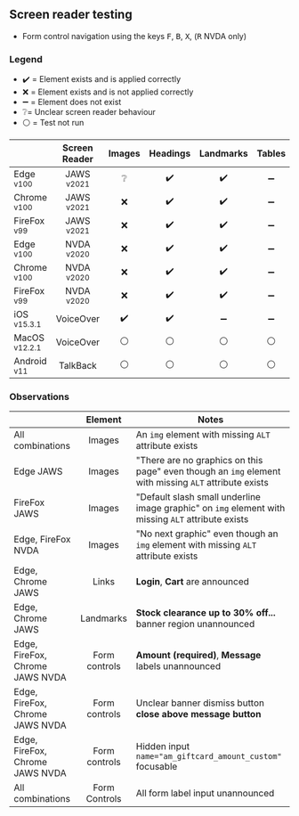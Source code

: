 ## Screen reader testing
- Form control navigation using the keys <kbd>F</kbd>, <kbd>B</kbd>, <kbd>X</kbd>, (<kbd>R</kbd> NVDA only)

### Legend
- :heavy_check_mark: = Element exists and is applied correctly
- :x: = Element exists and is not applied correctly
- :heavy_minus_sign: = Element does not exist
- :grey_question:= Unclear screen reader behaviour
- :white_circle: = Test not run

|   |Screen Reader   | Images | Headings  |Landmarks   |Tables   | Lists |Links |Form Controls |
|---|:-:|:-:|:-:|:-:|:-:|:-:|:-:|:-:|
| Edge <sup>v100</sup> 		| JAWS <sup>v2021</sup> 	| :grey_question:  | :heavy_check_mark:  | :heavy_check_mark:  | :heavy_minus_sign:  | :heavy_check_mark:   | :heavy_check_mark:  |:x: |
| Chrome <sup>v100</sup> 	| JAWS <sup>v2021</sup>  	| :x:  | :heavy_check_mark:  | :heavy_check_mark:  | :heavy_minus_sign:  | :heavy_check_mark:  | :heavy_check_mark: | :x:  |
| FireFox <sup>v99</sup> 	| JAWS <sup>v2021</sup>   	| :x: | :heavy_check_mark:  | :heavy_check_mark:  | :heavy_minus_sign:  | :heavy_check_mark:   | :heavy_check_mark:  | :x:  |
| Edge <sup>v100</sup> 		| NVDA <sup>v2020</sup> 	| :x:  | :heavy_check_mark:  | :heavy_check_mark:  | :heavy_minus_sign:  | :heavy_check_mark:  | :heavy_check_mark: | :x:  |
| Chrome <sup>v100</sup> 	| NVDA <sup>v2020</sup>  	| :x:  | :heavy_check_mark:  | :heavy_check_mark: | :heavy_minus_sign:  | :heavy_check_mark:  | :heavy_check_mark:  | :x:  |
| FireFox <sup>v99</sup> 	| NVDA <sup>v2020</sup>   	| :x:  | :heavy_check_mark:  | :heavy_check_mark: | :heavy_minus_sign:   | :heavy_check_mark:  | :heavy_check_mark:  |:x:  |
| iOS <sup>v15.3.1</sup> 	| VoiceOver 				| :heavy_check_mark:  | :heavy_check_mark:  | :heavy_minus_sign:  | :heavy_minus_sign:  | :heavy_minus_sign: | :heavy_check_mark:  | :x:  |
| MacOS <sup>v12.2.1</sup> 	| VoiceOver  				|:white_circle:  | :white_circle:   | :white_circle:   | :white_circle: | :white_circle:   | :white_circle:   | :white_circle:  |
| Android <sup>v11</sup> 	| TalkBack 					| :white_circle:  | :white_circle:  | :white_circle: | :white_circle:  | :white_circle:  |:white_circle:  | :white_circle:  |

### Observations
|  | Element  | Notes |
|---|:-:|---|
| All combinations | Images  | An `img` element with missing `ALT` attribute exists  |
| Edge JAWS | Images  | "There are no graphics on this page" even though an `img` element with missing `ALT` attribute exists  |
| FireFox JAWS | Images  | "Default slash small underline image graphic" on `img` element with missing `ALT` attribute exists  |
| Edge, FireFox NVDA | Images  | "No next graphic" even though an `img` element with missing `ALT` attribute exists  |
| Edge, Chrome JAWS | Links  | **Login**, **Cart** are announced  |
| Edge, Chrome JAWS | Landmarks  | **Stock clearance up to 30% off...** banner region unannounced  |
| Edge, FireFox, Chrome JAWS NVDA | Form controls | **Amount (required)**, **Message** labels unannounced
| Edge, FireFox, Chrome JAWS NVDA | Form controls | Unclear banner dismiss button **close above message button**
| Edge, FireFox, Chrome JAWS NVDA  | Form controls | Hidden input `name="am_giftcard_amount_custom"` focusable
| All combinations | Form Controls | All form label input unannounced |

